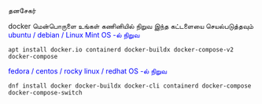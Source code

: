 தனசேகர் 


docker மென்பொருளை உங்கள் கணினியில் நிறுவ இந்த கட்டளையை செயல்படுத்தவும் 
<span style="color:blue;">ubuntu / debian / Linux Mint OS -ல்  நிறுவ</span>
```
apt install docker.io containerd docker-buildx docker-compose-v2 docker-compose
```
<span style="color:blue;">fedora / centos / rocky linux / redhat OS -ல்  நிறுவ</span>
```
dnf install docker docker-buildx docker-cli containerd docker-compose docker-compose-switch
```

